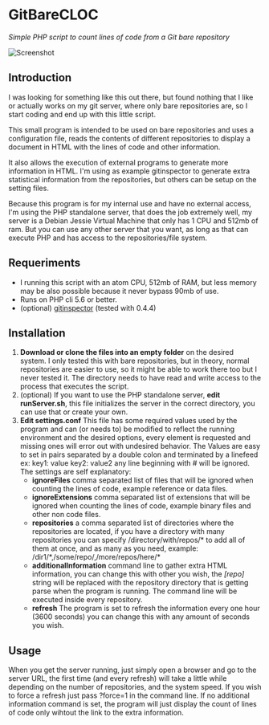 # GitBareCLOC
*Simple PHP script to count lines of code from a Git bare repository* 

![Screenshot](https://cloud.githubusercontent.com/assets/15333057/19784463/e40df008-9c63-11e6-896d-908bd001feff.png)

Introduction
------------
I was looking for something like this out there, but found nothing that I like or actually works on my git server, where only bare repositories are, so I start coding and end up with this little script.

This small program is intended to be used on bare repositories and uses a configuration file, reads the contents of different repositories to display a document in HTML with the lines of code and other information.

It also allows the execution of external programs to generate more information in HTML.
I'm using as example gitinspector to generate extra statistical information from the repositories, but others can be setup on the setting files.

Because this program is for my internal use and have no external access, I'm using the PHP standalone server, that does the job extremely well, my server is a Debian Jessie Virtual Machine that only has 1 CPU and 512mb of ram. But you can use any other server that you want, as long as that can execute PHP and has access to the repositories/file system.

Requeriments
------------

 - I running this script with an atom CPU, 512mb of RAM, but less memory may be also possible because it never bypass 90mb of use.
 - Runs on PHP cli 5.6 or better.
 - (optional) <a href="https://github.com/ejwa/gitinspector">gitinspector</a> (tested with 0.4.4)

Installation
------------

 1. **Download or clone the files into an empty folder** on the desired system.
I only tested this with bare repositories, but in theory, normal repositories are easier to use, so it might be able to work there too but I never tested it.
The directory needs to have read and write access to the process that executes the script.
 2. (optional) If you want to use the PHP standalone server, **edit runServer.sh**, this file initializes the server in the correct directory, you can use that or create your own.
 3. **Edit settings.conf**
This file has some required values used by the program and can (or needs to) be modified to reflect the running environment and the desired options, every element is requested and missing ones will error out with undesired behavior.
The Values are easy to set in pairs separated by a double colon and terminated by a linefeed
ex:
key1: value
key2: value2
any line beginning with # will be ignored.
The settings are self explanatory:
	 - **ignoreFiles** comma separated list of files that will be ignored when counting the lines of code, example reference or data files.
	 - **ignoreExtensions** comma separated list of extensions that will be ignored when counting the lines of code, example binary files and other non code files.
	 - **repositories** a comma separated list of directories where the repositories are located, if you have a directory with many repositories you can specify /directory/with/repos/* to add all of them at once, and as many as you need, example: /dir1/\*,/some/repo/,/more/repos/here/\*
	 - **additionalInformation** command line to gather extra HTML information, you can change this with other you wish, the *[repo]* string will be replaced with the repository directory that is getting parse when the program is running.
The command line will be executed inside every repository.
	 - **refresh** The program is set to refresh the information every one hour (3600 seconds) you can change this with any amount of seconds you wish.

Usage
-----

When you get the server running, just simply open a browser and go to the server URL, the first time (and every refresh) will take a little while depending on the number of repositories, and the system speed.
If you wish to force a refresh just pass ?force=1 in the command line.
If no additional information command is set, the program will just display the count of lines of code only wihtout the link to the extra information.
